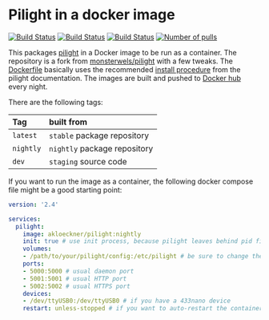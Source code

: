 # Pilight in a docker image
[![Build Status](https://github.com/akloeckner/pilight-docker/actions/workflows/latest.yml/badge.svg)](https://github.com/akloeckner/pilight-docker/actions/workflows/latest.yml)
[![Build Status](https://github.com/akloeckner/pilight-docker/actions/workflows/nightly.yml/badge.svg)](https://github.com/akloeckner/pilight-docker/actions/workflows/nightly.yml)
[![Build Status](https://github.com/akloeckner/pilight-docker/actions/workflows/staging.yml/badge.svg)](https://github.com/akloeckner/pilight-docker/actions/workflows/staging.yml)
[![Number of pulls](https://img.shields.io/docker/pulls/akloeckner/pilight?label=Pulls%20from%20Docker%20Hub&logo=docker&logoColor=lightgray&color=blue)](https://hub.docker.com/r/akloeckner/pilight)

This packages [pilight](https://github.com/pilight/pilight) in a Docker image to be run as a container. The repository is a fork from [monsterwels/pilight](https://github.com/monsterwels/pilight) with a few tweaks. The [Dockerfile](https://github.com/akloeckner/pilight-docker/blob/master/Dockerfile) basically uses the recommended [install procedure](https://manual.pilight.org/installation.html) from the pilight documentation. The images are built and pushed to [Docker hub](https://hub.docker.com/repository/docker/akloeckner/pilight/) every night.

There are the following tags:

| Tag       | built from                   |
| :-------- | :--------------------------- |
| `latest`  | `stable` package repository  |
| `nightly` | `nightly` package repository |
| `dev`     | `staging` source code        |

If you want to run the image as a container, the following docker compose file might be a good starting point:
```yaml
version: '2.4'

services:
  pilight:
    image: akloeckner/pilight:nightly
    init: true # use init process, because pilight leaves behind pid file when not exited cleanly
    volumes:
    - /path/to/your/pilight/config:/etc/pilight # be sure to change the host's path to your config here
    ports:
    - 5000:5000 # usual daemon port
    - 5001:5001 # usual HTTP port
    - 5002:5002 # usual HTTPS port
    devices:
    - /dev/ttyUSB0:/dev/ttyUSB0 # if you have a 433nano device
    restart: unless-stopped # if you want to auto-restart the container
```
